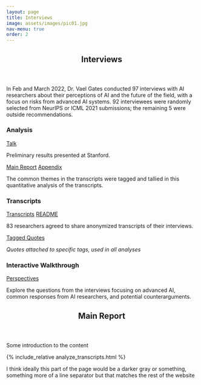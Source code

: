 ```yaml
---
layout: page
title: Interviews
image: assets/images/pic01.jpg
nav-menu: true
order: 2
---
```


<!-- Main -->
<div id="main" class="alt">

<!-- One -->
<section id="one">
	<div class="inner">
		<header class="major">
			<h1>Interviews</h1>
		</header>

<!-- Content -->
<p> In Feb and March 2022, Dr. Vael Gates conducted 97 interviews with AI researchers about their perceptions of AI and the future of the field, with a focus on risks from advanced AI systems. 92 interviewees were randomly selected from NeurIPS or ICML 2021 submissions; the remaining 5 were outside recommendations.</p>

<!-- <div class="row full-width">
	<div class="interviews-grid"> -->
<div class="row">
	<div class="4u 12u$(medium)">
			<h3 class="h3-smaller">Analysis</h3>
			<a href="https://hai.stanford.edu/events/hai-weekly-seminar-vael-gates" class="button special fit">Talk</a>
			<div class="box">
				<p>Preliminary results presented at Stanford.</p>
			</div>
			<a href="#main_report" class="button special fit">Main Report</a>
			<a href="#" class="button fit small">Appendix</a>
			<div class="box">
				<p>The common themes in the transcripts were tagged and tallied in this quantitative analysis of the transcripts. </p>
			</div>
		</div>
		<div class="4u 12u$(medium)">
			<h3 class="h3-smaller">Transcripts</h3>
			<a href="https://drive.google.com/drive/folders/1qNN6GpAl6a4KswxnJcdhN4fqnMQgZ9Vg?usp=sharing" class="button special fit">Transcripts</a>
			<a href="https://docs.google.com/document/d/1q6-hUgIz-4H8AzejXqqtgX6uvw6w9EwMYtm9KRRYWro/edit?usp=sharing" class="button fit small">README</a>
			<div class="box">
				<p>83 researchers agreed to share anonymized transcripts of their interviews.</p>
			</div>
			<a href="https://docs.google.com/spreadsheets/d/1FlBcctFLWTYY3NiIklgcuQtVYxuU-plDmUeQjn-2Cfk/edit?usp=sharing" class="button fit">Tagged Quotes</a>
			<div class="box">
				<p><i>Quotes attached to specific tags, used in all analyses</i></p>
			</div>
		</div>
		<div class="4u$ 12u$(medium)">
			<h3 class="h3-smaller">Interactive Walkthrough</h3>
			<a href="{{site.baseurl}}{% link perspectives/introduction.html %}" class="button special fit">Perspectives</a>
			<div class="box">
				<p>Explore the questions from the interviews focusing on advanced AI, common responses from AI researchers, and potential counterarguments. </p>
			</div>
		</div>
</div>

</div>
</section>

<section id="two">
	<div class="inner">
		<a id='main_report'>
		<header class="major">
			<h2>Main Report</h2>
		</header>
		</a>
<p> Some introduction to the content </p>

{% include_relative analyze_transcripts.html %} 
<p>I think ideally this part of the page would be a darker gray or something, something more of a line separator but that matches the rest of the website</p>
	</div>
</section>

</div>
